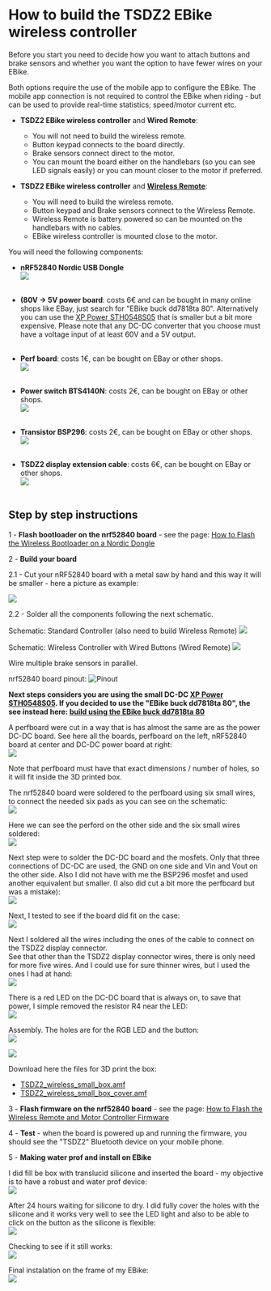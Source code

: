 # How to build the TSDZ2 EBike wireless controller

Before you start you need to decide how you want to attach buttons and brake sensors and whether you want the option to have fewer wires on your EBike.

Both options require the use of the mobile app to configure the EBike. The mobile app connection is not required to control the EBike when riding - but can be used to provide real-time statistics; speed/motor current etc.

* **TSDZ2 EBike wireless controller** and **Wired Remote**:
    * You will not need to build the wireless remote.
    * Button keypad connects to the board directly.
    * Brake sensors connect direct to the motor.
    * You can mount the board either on the handlebars (so you can see LED signals easily) or you can mount closer to the motor if preferred.

* **TSDZ2 EBike wireless controller** and **[Wireless Remote](remote/build_remotes)**:
    * You will need to build the wireless remote.
    * Button keypad and Brake sensors connect to the Wireless Remote.
    * Wireless Remote is battery powered so can be mounted on the handlebars with no cables.
    * EBike wireless controller is mounted close to the motor. 

You will need the following components:
* **nRF52840 Nordic USB Dongle**<br>
![](NRF52840.png)<br><br>
* **(80V -> 5V power board**: costs 6€ and can be bought in many online shops like EBay, just search for "EBike buck dd7818ta 80". Alternatively you can use the [XP Power STH0548S05](https://export.rsdelivers.com/product/xp-power/sth0548s05/xp-power-surface-mount-dc-dc-switching-regulator/1883365) that is smaller but a bit more expensive. Please note that any DC-DC converter that you choose must have a voltage input of at least 60V and a 5V output.<br><br>

* **Perf board**: costs 1€, can be bought on EBay or other shops.<br>
![](perfboard.jpg)<br><br>
* **Power switch BTS4140N**: costs 2€, can be bought on EBay or other shops.<br>
![](4140.png)<br><br>
* **Transistor BSP296**: costs 2€, can be bought on EBay or other shops.<br>
![](bsp296.png)<br><br>
* **TSDZ2 display extension cable**: costs 6€, can be bought on EBay or other shops.<br>
![](TSDZ2_cable.png)<br><br>

## Step by step instructions

1 - **Flash bootloader on the nrf52840 board** - see the page: [How to Flash the Wireless Bootloader on a Nordic Dongle](getting_started.md)

2 - **Build your board**

2.1 - Cut your nRF52840 board with a metal saw by hand and this way it will be smaller - here a picture as example:

![](nrf52_board_cut.png)

2.2 - Solder all the components following the next schematic.

Schematic: Standard Controller (also need to build Wireless Remote)
[![](TSDZ2_wireless-schematic.png)](TSDZ2_wireless-schematic.png)

Schematic: Wireless Controller with Wired Buttons (Wired Remote)
[![](TSDZ2_wired-schematic.png)](TSDZ2_wired-schematic.png)

Wire multiple brake sensors in parallel.

nrf52840 board pinout:
![Pinout](nordic_pinout.png)

**Next steps considers you are using the small DC-DC [XP Power STH0548S05](https://export.rsdelivers.com/product/xp-power/sth0548s05/xp-power-surface-mount-dc-dc-switching-regulator/1883365). If you decided to use the "EBike buck dd7818ta 80", the see instead here: [build using the EBike buck dd7818ta 80](ebike_wireless_controller_big.md)**

A perfboard were cut in a way that is has almost the same are as the power DC-DC board. See here all the boards, perfboard on the left, nRF52840 board at center and DC-DC power board at right:<br>
![](TSDZ2_wireless_board_small-01.jpg)

Note that perfboard must have that exact dimensions / number of holes, so it will fit inside the 3D printed box.<br>

The nrf52840 board were soldered to the perfboard using six small wires, to connect the needed six pads as you can see on the schematic:<br>
![](TSDZ2_wireless_board_small-02.jpg)

Here we can see the perford on the other side and the six small wires soldered:<br>
![](TSDZ2_wireless_board_small-03.jpg)

Next step were to solder the DC-DC board and the mosfets. Only that three connections of DC-DC are used, the GND on one side and Vin and Vout on the other side. Also I did not have with me the BSP296 mosfet and used another equivalent but smaller. (I also did cut a bit more the perfboard but was a mistake):<br>
![](TSDZ2_wireless_board_small-04.jpg)

Next, I tested to see if the board did fit on the case:<br>
![](TSDZ2_wireless_board_small-07.jpg)

Next I soldered all the wires including the ones of the cable to connect on the TSDZ2 display connector.<br>
See that other than the TSDZ2 display connector wires, there is only need for more five wires. And I could use for sure thinner wires, but I used the ones I had at hand:<br>
![](TSDZ2_wireless_board_small-05.jpg)

There is a red LED on the DC-DC board that is always on, to save that power, I simple removed the resistor R4 near the LED:<br>
![](TSDZ2_wireless_board_small-06.jpg)

Assembly. The holes are for the RGB LED and the button:<br>
![](TSDZ2_wireless_board_small-08.jpg)

![](TSDZ2_wireless_board_small-09.jpg)

Download here the files for 3D print the box:
* [TSDZ2_wireless_small_box.amf](https://github.com/OpenSourceEBike/OpenSourceEBike.github.io/raw/main/TSDZ2_wireless_small_box.amf)
* [TSDZ2_wireless_small_box_cover.amf](https://github.com/OpenSourceEBike/OpenSourceEBike.github.io/raw/main/TSDZ2_wireless_small_box_cover.amf)

3 - **Flash firmware on the nrf52840 board** - see the page: [How to Flash the Wireless Remote and Motor Controller Firmware](firmware.md)

4 - **Test** - when the board is powered up and running the firmware, you should see the "TSDZ2" Bluetooth device on your mobile phone.

5 - **Making water prof and install on EBike**

I did fill be box with translucid silicone and inserted the board - my objective is to have a robust and water prof device:<br>
![](TSDZ2_wireless_board_small-10.jpg)

After 24 hours waiting for silicone to dry. I did fully cover the holes with the silicone and it works very well to see the LED light and also to be able to click on the button as the silicone is flexible:<br>
![](TSDZ2_wireless_board_small-11.jpg)

Checking to see if it still works:<br>
![](TSDZ2_wireless_board_small-12.jpg)

Final instalation on the frame of my EBike:<br>
![](TSDZ2_wireless_board_small-13.jpg)
